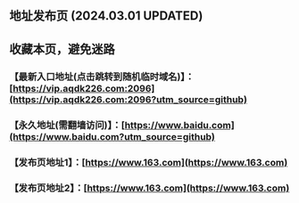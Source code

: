 ## 地址发布页 (2024.03.01 UPDATED)
## 收藏本页，避免迷路
### 【最新入口地址(点击跳转到随机临时域名)】：[https://vip.aqdk226.com:2096](https://vip.aqdk226.com:2096?utm_source=github)
### 【永久地址(需翻墙访问)】：[https://www.baidu.com](https://www.baidu.com?utm_source=github)
### 【发布页地址1】：[https://www.163.com](https://www.163.com)
### 【发布页地址2】：[https://www.163.com](https://www.163.com)
